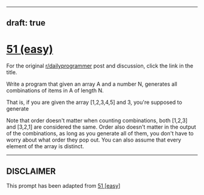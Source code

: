 ---
draft: true
----

# [51 (easy)](https://www.reddit.com/r/dailyprogrammer/comments/ti5jc/5112012_challenge_51_easy/)

For the original [r/dailyprogrammer](https://www.reddit.com/r/dailyprogrammer/) post and discussion, click the link in the title.

Write a program that given an array A and a number N, generates all combinations of items in A of length N.

That is, if you are given the array [1,2,3,4,5] and 3, you're supposed to generate

Note that order doesn't matter when counting combinations, both [1,2,3] and [3,2,1] are considered the same. Order also doesn't matter in the output of the combinations, as long as you generate all of them, you don't have to worry about what order they pop out. You can also assume that every element of the array is distinct.


----
## **DISCLAIMER**
This prompt has been adapted from [51 [easy]](https://www.reddit.com/r/dailyprogrammer/comments/ti5jc/5112012_challenge_51_easy/
)
